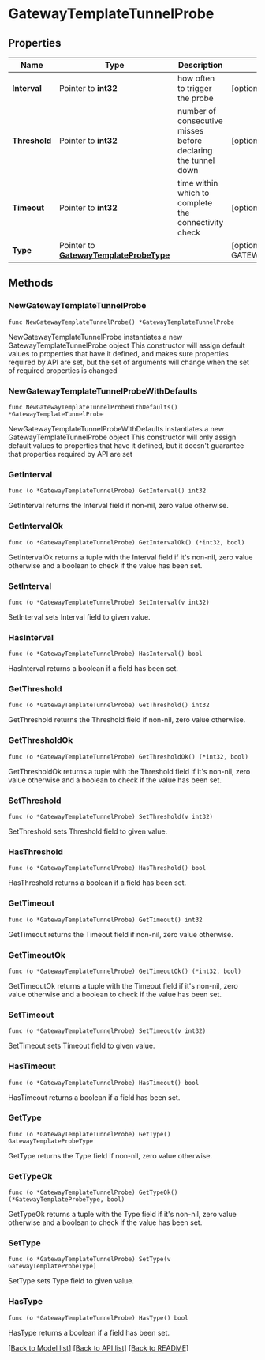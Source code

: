 # GatewayTemplateTunnelProbe

## Properties

Name | Type | Description | Notes
------------ | ------------- | ------------- | -------------
**Interval** | Pointer to **int32** | how often to trigger the probe | [optional] 
**Threshold** | Pointer to **int32** | number of consecutive misses before declaring the tunnel down | [optional] 
**Timeout** | Pointer to **int32** | time within which to complete the connectivity check | [optional] 
**Type** | Pointer to [**GatewayTemplateProbeType**](GatewayTemplateProbeType.md) |  | [optional] [default to GATEWAYTEMPLATEPROBETYPE_ICMP]

## Methods

### NewGatewayTemplateTunnelProbe

`func NewGatewayTemplateTunnelProbe() *GatewayTemplateTunnelProbe`

NewGatewayTemplateTunnelProbe instantiates a new GatewayTemplateTunnelProbe object
This constructor will assign default values to properties that have it defined,
and makes sure properties required by API are set, but the set of arguments
will change when the set of required properties is changed

### NewGatewayTemplateTunnelProbeWithDefaults

`func NewGatewayTemplateTunnelProbeWithDefaults() *GatewayTemplateTunnelProbe`

NewGatewayTemplateTunnelProbeWithDefaults instantiates a new GatewayTemplateTunnelProbe object
This constructor will only assign default values to properties that have it defined,
but it doesn't guarantee that properties required by API are set

### GetInterval

`func (o *GatewayTemplateTunnelProbe) GetInterval() int32`

GetInterval returns the Interval field if non-nil, zero value otherwise.

### GetIntervalOk

`func (o *GatewayTemplateTunnelProbe) GetIntervalOk() (*int32, bool)`

GetIntervalOk returns a tuple with the Interval field if it's non-nil, zero value otherwise
and a boolean to check if the value has been set.

### SetInterval

`func (o *GatewayTemplateTunnelProbe) SetInterval(v int32)`

SetInterval sets Interval field to given value.

### HasInterval

`func (o *GatewayTemplateTunnelProbe) HasInterval() bool`

HasInterval returns a boolean if a field has been set.

### GetThreshold

`func (o *GatewayTemplateTunnelProbe) GetThreshold() int32`

GetThreshold returns the Threshold field if non-nil, zero value otherwise.

### GetThresholdOk

`func (o *GatewayTemplateTunnelProbe) GetThresholdOk() (*int32, bool)`

GetThresholdOk returns a tuple with the Threshold field if it's non-nil, zero value otherwise
and a boolean to check if the value has been set.

### SetThreshold

`func (o *GatewayTemplateTunnelProbe) SetThreshold(v int32)`

SetThreshold sets Threshold field to given value.

### HasThreshold

`func (o *GatewayTemplateTunnelProbe) HasThreshold() bool`

HasThreshold returns a boolean if a field has been set.

### GetTimeout

`func (o *GatewayTemplateTunnelProbe) GetTimeout() int32`

GetTimeout returns the Timeout field if non-nil, zero value otherwise.

### GetTimeoutOk

`func (o *GatewayTemplateTunnelProbe) GetTimeoutOk() (*int32, bool)`

GetTimeoutOk returns a tuple with the Timeout field if it's non-nil, zero value otherwise
and a boolean to check if the value has been set.

### SetTimeout

`func (o *GatewayTemplateTunnelProbe) SetTimeout(v int32)`

SetTimeout sets Timeout field to given value.

### HasTimeout

`func (o *GatewayTemplateTunnelProbe) HasTimeout() bool`

HasTimeout returns a boolean if a field has been set.

### GetType

`func (o *GatewayTemplateTunnelProbe) GetType() GatewayTemplateProbeType`

GetType returns the Type field if non-nil, zero value otherwise.

### GetTypeOk

`func (o *GatewayTemplateTunnelProbe) GetTypeOk() (*GatewayTemplateProbeType, bool)`

GetTypeOk returns a tuple with the Type field if it's non-nil, zero value otherwise
and a boolean to check if the value has been set.

### SetType

`func (o *GatewayTemplateTunnelProbe) SetType(v GatewayTemplateProbeType)`

SetType sets Type field to given value.

### HasType

`func (o *GatewayTemplateTunnelProbe) HasType() bool`

HasType returns a boolean if a field has been set.


[[Back to Model list]](../README.md#documentation-for-models) [[Back to API list]](../README.md#documentation-for-api-endpoints) [[Back to README]](../README.md)


